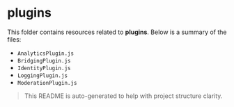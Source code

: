 # plugins

This folder contains resources related to **plugins**. Below is a summary of the files:

- `AnalyticsPlugin.js`
- `BridgingPlugin.js`
- `IdentityPlugin.js`
- `LoggingPlugin.js`
- `ModerationPlugin.js`

> This README is auto-generated to help with project structure clarity.
